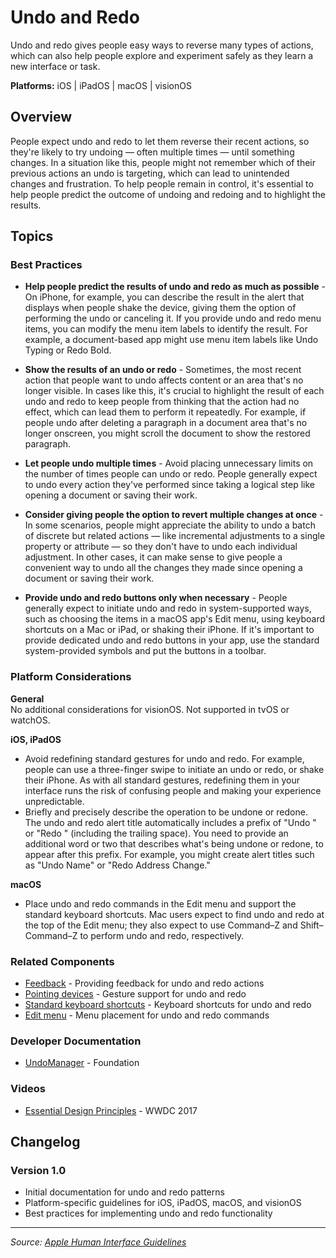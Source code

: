 # Undo and Redo

Undo and redo gives people easy ways to reverse many types of actions, which can also help people explore and experiment safely as they learn a new interface or task.

**Platforms:** iOS | iPadOS | macOS | visionOS

## Overview

People expect undo and redo to let them reverse their recent actions, so they're likely to try undoing — often multiple times — until something changes. In a situation like this, people might not remember which of their previous actions an undo is targeting, which can lead to unintended changes and frustration. To help people remain in control, it's essential to help people predict the outcome of undoing and redoing and to highlight the results.

## Topics

### Best Practices

- **Help people predict the results of undo and redo as much as possible** - On iPhone, for example, you can describe the result in the alert that displays when people shake the device, giving them the option of performing the undo or canceling it. If you provide undo and redo menu items, you can modify the menu item labels to identify the result. For example, a document-based app might use menu item labels like Undo Typing or Redo Bold.

- **Show the results of an undo or redo** - Sometimes, the most recent action that people want to undo affects content or an area that's no longer visible. In cases like this, it's crucial to highlight the result of each undo and redo to keep people from thinking that the action had no effect, which can lead them to perform it repeatedly. For example, if people undo after deleting a paragraph in a document area that's no longer onscreen, you might scroll the document to show the restored paragraph.

- **Let people undo multiple times** - Avoid placing unnecessary limits on the number of times people can undo or redo. People generally expect to undo every action they've performed since taking a logical step like opening a document or saving their work.

- **Consider giving people the option to revert multiple changes at once** - In some scenarios, people might appreciate the ability to undo a batch of discrete but related actions — like incremental adjustments to a single property or attribute — so they don't have to undo each individual adjustment. In other cases, it can make sense to give people a convenient way to undo all the changes they made since opening a document or saving their work.

- **Provide undo and redo buttons only when necessary** - People generally expect to initiate undo and redo in system-supported ways, such as choosing the items in a macOS app's Edit menu, using keyboard shortcuts on a Mac or iPad, or shaking their iPhone. If it's important to provide dedicated undo and redo buttons in your app, use the standard system-provided symbols and put the buttons in a toolbar.

### Platform Considerations

**General**  
No additional considerations for visionOS. Not supported in tvOS or watchOS.

**iOS, iPadOS**  
- Avoid redefining standard gestures for undo and redo. For example, people can use a three-finger swipe to initiate an undo or redo, or shake their iPhone. As with all standard gestures, redefining them in your interface runs the risk of confusing people and making your experience unpredictable.
- Briefly and precisely describe the operation to be undone or redone. The undo and redo alert title automatically includes a prefix of "Undo " or "Redo " (including the trailing space). You need to provide an additional word or two that describes what's being undone or redone, to appear after this prefix. For example, you might create alert titles such as "Undo Name" or "Redo Address Change."

**macOS**  
- Place undo and redo commands in the Edit menu and support the standard keyboard shortcuts. Mac users expect to find undo and redo at the top of the Edit menu; they also expect to use Command–Z and Shift–Command–Z to perform undo and redo, respectively.

### Related Components

- [Feedback](https://developer.apple.com/design/human-interface-guidelines/feedback) - Providing feedback for undo and redo actions
- [Pointing devices](https://developer.apple.com/design/human-interface-guidelines/pointing-devices) - Gesture support for undo and redo
- [Standard keyboard shortcuts](https://developer.apple.com/design/human-interface-guidelines/keyboards#Standard-keyboard-shortcuts) - Keyboard shortcuts for undo and redo
- [Edit menu](https://developer.apple.com/design/human-interface-guidelines/the-menu-bar#Edit-menu) - Menu placement for undo and redo commands

### Developer Documentation

- [UndoManager](https://developer.apple.com/documentation/foundation/undomanager) - Foundation

### Videos

- [Essential Design Principles](https://developer.apple.com/videos/play/wwdc2017/802/) - WWDC 2017

## Changelog

### Version 1.0
- Initial documentation for undo and redo patterns
- Platform-specific guidelines for iOS, iPadOS, macOS, and visionOS
- Best practices for implementing undo and redo functionality

---

*Source: [Apple Human Interface Guidelines](https://developer.apple.com/design/human-interface-guidelines/undo-and-redo)*